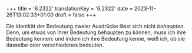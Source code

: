 +++
title = '6.2322'
translationKey = '6.2322'
date = 2023-11-26T13:02:33+01:00
draft = false
+++

Die Identität der Bedeutung zweier Ausdrücke lässt sich nicht <em class="germph">behaupten</em>. Denn, um etwas von ihrer Bedeutung behaupten zu können, muss ich ihre Bedeutung kennen: und indem ich ihre Bedeutung kenne, weiß ich, ob sie dasselbe oder verschiedenes bedeuten.
